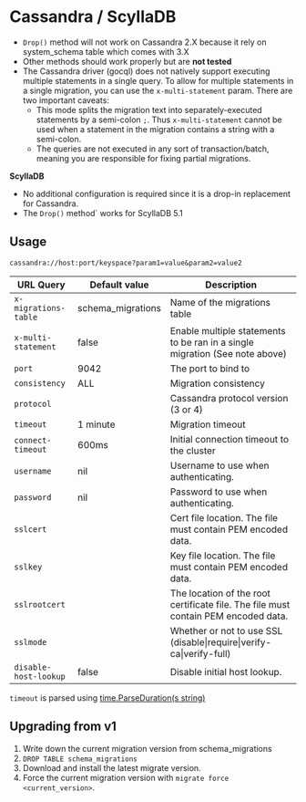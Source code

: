 # Cassandra / ScyllaDB

* `Drop()` method will not work on Cassandra 2.X because it rely on
system_schema table which comes with 3.X
* Other methods should work properly but are **not tested**
* The Cassandra driver (gocql) does not natively support executing multiple statements in a single query. To allow for multiple statements in a single migration, you can use the `x-multi-statement` param. There are two important caveats:
  * This mode splits the migration text into separately-executed statements by a semi-colon `;`. Thus `x-multi-statement` cannot be used when a statement in the migration contains a string with a semi-colon.
  * The queries are not executed in any sort of transaction/batch, meaning you are responsible for fixing partial migrations.

**ScyllaDB**

* No additional configuration is required since it is a drop-in replacement for Cassandra.
* The `Drop()` method` works for ScyllaDB 5.1


## Usage
`cassandra://host:port/keyspace?param1=value&param2=value2`


| URL Query  | Default value | Description |
|------------|-------------|-----------|
| `x-migrations-table` | schema_migrations | Name of the migrations table |
| `x-multi-statement` | false | Enable multiple statements to be ran in a single migration (See note above) |
| `port` | 9042 | The port to bind to  |
| `consistency` | ALL | Migration consistency
| `protocol` |  | Cassandra protocol version (3 or 4)
| `timeout` | 1 minute | Migration timeout
| `connect-timeout` | 600ms | Initial connection timeout to the cluster |
| `username` | nil | Username to use when authenticating. |
| `password` | nil | Password to use when authenticating. |
| `sslcert` | | Cert file location. The file must contain PEM encoded data. |
| `sslkey` | | Key file location. The file must contain PEM encoded data. |
| `sslrootcert` | | The location of the root certificate file. The file must contain PEM encoded data. |
| `sslmode` | | Whether or not to use SSL (disable\|require\|verify-ca\|verify-full) |
| `disable-host-lookup`| false | Disable initial host lookup. |

`timeout` is parsed using [time.ParseDuration(s string)](https://golang.org/pkg/time/#ParseDuration)


## Upgrading from v1

1. Write down the current migration version from schema_migrations
2. `DROP TABLE schema_migrations`
4. Download and install the latest migrate version.
5. Force the current migration version with `migrate force <current_version>`.
